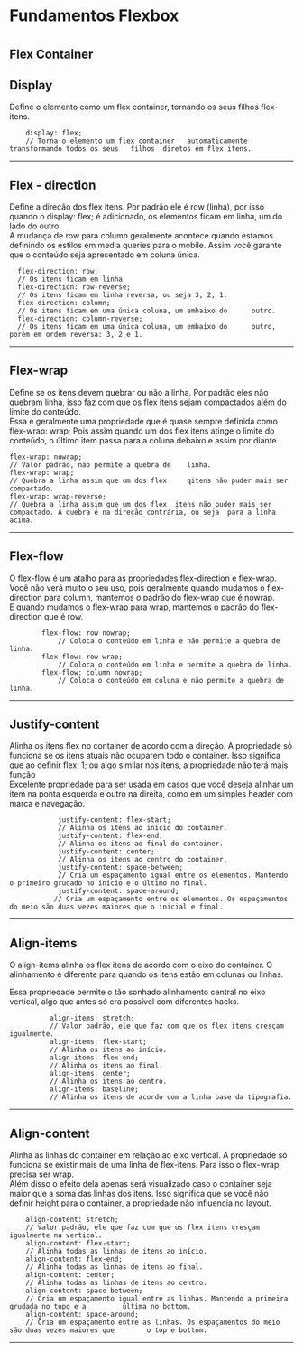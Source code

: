 <h1> Fundamentos Flexbox <h1>

<h2> Flex Container </h2>

<h2> Display</h2>
<p>
Define o elemento como um flex container, tornando os seus filhos flex-itens.

        display: flex;
        // Torna o elemento um flex container   automaticamente transformando todos os seus   filhos  diretos em flex itens.

<hr>
<h2>Flex - direction</h2>
<p>
Define a direção dos flex itens. Por padrão ele é row (linha), por isso quando o display: flex; é adicionado, os elementos ficam em linha, um do lado do outro.
<br>
A mudança de row para column geralmente acontece quando estamos definindo os estilos em media queries para o mobile. Assim você garante que o conteúdo seja apresentado em coluna única.

      flex-direction: row;
      // Os itens ficam em linha
      flex-direction: row-reverse;
      // Os itens ficam em linha reversa, ou seja 3, 2, 1.
      flex-direction: column;
      // Os itens ficam em uma única coluna, um embaixo do      outro.
      flex-direction: column-reverse;
      // Os itens ficam em uma única coluna, um embaixo do      outro, porém em ordem reversa: 3, 2 e 1.

</p>
<hr>
<h2>Flex-wrap</h2>
<p>
  Define se os itens devem quebrar ou não a linha. Por padrão eles não quebram linha, isso faz com que os flex itens sejam compactados além do limite do conteúdo.
<br>
Essa é geralmente uma propriedade que é quase sempre definida como flex-wrap: wrap; Pois assim quando um dos flex itens atinge o limite do conteúdo, o último item passa para a coluna debaixo e assim por diante.

    flex-wrap: nowrap;
    // Valor padrão, não permite a quebra de    linha.
    flex-wrap: wrap;
    // Quebra a linha assim que um dos flex     qitens não puder mais ser compactado.
    flex-wrap: wrap-reverse;
    // Quebra a linha assim que um dos flex  itens não puder mais ser compactado. A quebra é na direção contrária, ou seja  para a linha acima.
</p>
<hr>
<h2> Flex-flow</h2>
<p>
O flex-flow é um atalho para as propriedades flex-direction e flex-wrap. Você não verá muito o seu uso, pois geralmente quando mudamos o flex-direction para column, mantemos o padrão do flex-wrap que é nowrap.
<br>
E quando mudamos o flex-wrap para wrap, mantemos o padrão do flex-direction que é row.

            flex-flow: row nowrap;
                // Coloca o conteúdo em linha e não permite a quebra de linha.
            flex-flow: row wrap;
                // Coloca o conteúdo em linha e permite a quebra de linha.
            flex-flow: column nowrap;
                // Coloca o conteúdo em coluna e não permite a quebra de linha.
</p>  

<hr>
<h2>Justify-content</h2>
<p>
Alinha os itens flex no container de acordo com a direção. A propriedade só funciona se os itens atuais não ocuparem todo o container. Isso significa que ao definir flex: 1; ou algo similar nos itens, a propriedade não terá mais função
<br>
Excelente propriedade para ser usada em casos que você deseja alinhar um item na ponta esquerda e outro na direita, como em um simples header com marca e navegação.

                justify-content: flex-start;
                // Alinha os itens ao início do container.
                justify-content: flex-end;
                // Alinha os itens ao final do container.
                justify-content: center;
                // Alinha os itens ao centro do container.
                justify-content: space-between;
                // Cria um espaçamento igual entre os elementos. Mantendo o primeiro grudado no início e o último no final.
                justify-content: space-around;
               // Cria um espaçamento entre os elementos. Os espaçamentos do meio são duas vezes maiores que o inicial e final.

</p>

<hr>
<h2>Align-items</h2>
<p>
O align-items alinha os flex itens de acordo com o eixo do container. O alinhamento é diferente para quando os itens estão em colunas ou linhas.

Essa propriedade permite o tão sonhado alinhamento central no eixo vertical, algo que antes só era possível com diferentes hacks.

              align-items: stretch;
              // Valor padrão, ele que faz com que os flex itens cresçam igualmente.
              align-items: flex-start;
              // Alinha os itens ao início.
              align-items: flex-end;
              // Alinha os itens ao final.
              align-items: center;
              // Alinha os itens ao centro.
              align-items: baseline;
              // Alinha os itens de acordo com a linha base da tipografia.
</p>

<hr>
<h2>Align-content</h2>
<p>
Alinha as linhas do container em relação ao eixo vertical. A propriedade só funciona se existir mais de uma linha de flex-itens. Para isso o flex-wrap precisa ser wrap.
<br>
Além disso o efeito dela apenas será visualizado caso o container seja maior que a soma das linhas dos itens. Isso significa que se você não definir height para o container, a propriedade não influencia no layout.

        align-content: stretch;
        // Valor padrão, ele que faz com que os flex itens cresçam igualmente na vertical.
        align-content: flex-start;
        // Alinha todas as linhas de itens ao início.
        align-content: flex-end;
        // Alinha todas as linhas de itens ao final.
        align-content: center;
        // Alinha todas as linhas de itens ao centro.
        align-content: space-between;
        // Cria um espaçamento igual entre as linhas. Mantendo a primeira grudada no topo e a         última no bottom.
        align-content: space-around;
        // Cria um espaçamento entre as linhas. Os espaçamentos do meio são duas vezes maiores que        o top e bottom.
</p>
<hr>
